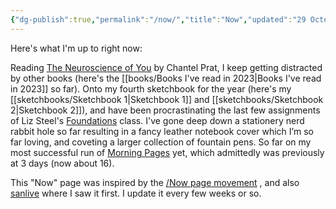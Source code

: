 ```yaml
---
{"dg-publish":true,"permalink":"/now/","title":"Now","updated":"29 October, 2023"}
---
```



Here's what I'm up to right now:

Reading [The Neuroscience of You](https://www.google.com.au/books/edition/_/hQJMEAAAQBAJ?hl=en) by Chantel Prat, I keep getting distracted by other books (here's the [[books/Books I've read in 2023\|Books I've read in 2023]] so far). Onto my fourth sketchbook for the year (here's my [[sketchbooks/Sketchbook 1\|Sketchbook 1]] and [[sketchbooks/Sketchbook 2\|Sketchbook 2]]), and have been procrastinating the last few assignments of Liz Steel's [Foundations](https://sketchingnow.com/foundations2023/) class. I've gone deep down a stationery nerd rabbit hole so far resulting in a fancy leather notebook cover which I’m so far loving, and coveting a larger collection of fountain pens. So far on my most successful run of [Morning Pages](https://juliacameronlive.com/basic-tools/morning-pages/) yet, which admittedly was previously at 3 days (now about 16).

This "Now" page was inspired by the [/Now page movement](https://nownownow.com/about) , and also [sanlive](http://sanlive.com) where I saw it first. I update it every few weeks or so.
